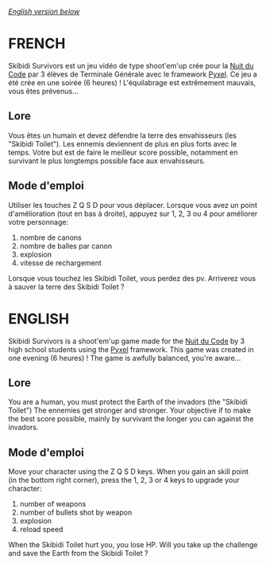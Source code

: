 [*English version below*](#english)

# FRENCH

Skibidi Survivors est un jeu vidéo de type shoot'em'up crée pour la [Nuit du Code](https://www.nuitducode.net/) par 3 élèves de Terminale Générale avec le framework [Pyxel](https://github.com/kitao/pyxel).
Ce jeu a été crée en une soirée (6 heures) ! L'équilabrage est extrêmement mauvais, vous êtes prévenus...

## Lore
Vous êtes un humain et devez défendre la terre des envahisseurs (les "Skibidi Toilet").
Les ennemis deviennent de plus en plus forts avec le temps.
Votre but est de faire le meilleur score possible, notamment en survivant le plus longtemps possible face aux envahisseurs.

## Mode d'emploi
Utiliser les touches Z Q S D pour vous déplacer.
Lorsque vous avez un point d'amélioration (tout en bas à droite), appuyez sur 1, 2, 3 ou 4 pour améliorer votre personnage:
1. nombre de canons
2. nombre de balles par canon
3. explosion
4. vitesse de rechargement

Lorsque vous touchez les Skibidi Toilet, vous perdez des pv.
Arriverez vous à sauver la terre des Skibidi Toilet ?

# ENGLISH

Skibidi Survivors is a shoot'em'up game made for the [Nuit du Code](https://www.nuitducode.net/) by 3 high school students using the [Pyxel](https://github.com/kitao/pyxel) framework.
This game was created in one evening (6 heures) ! The game is awfully balanced, you're aware...

## Lore
You are a human, you must protect the Earth of the invadors (the "Skibidi Toilet")
The ennemies get stronger and stronger.
Your objective if to make the best score possible, mainly by survivant the longer you can against the invadors.

## Mode d'emploi
Move your character using the Z Q S D keys.
When you gain an skill point (in the bottom right corner), press the 1, 2, 3 or 4 keys to upgrade your character:
1. number of weapons
2. number of bullets shot by weapon
3. explosion
4. reload speed

When the Skibidi Toilet hurt you, you lose HP.
Will you take up the challenge and save the Earth from the Skibidi Toilet ?
